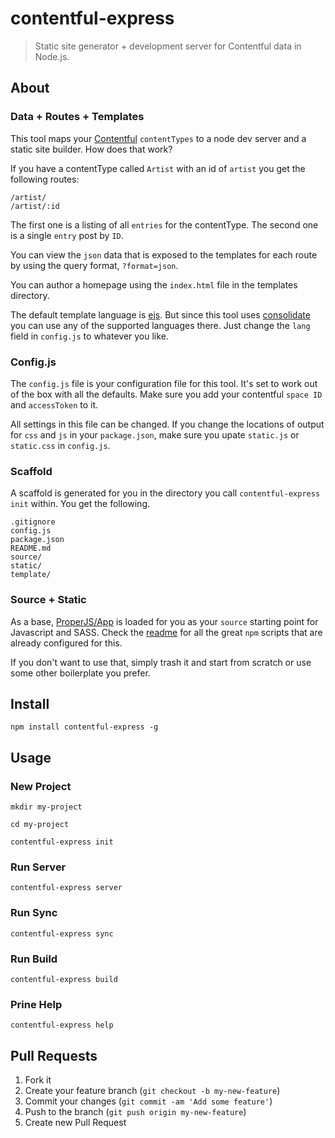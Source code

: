 contentful-express
==================

> Static site generator + development server for Contentful data in Node.js.



## About



### Data + Routes + Templates
This tool maps your [Contentful](https://www.contentful.com/) `contentTypes` to a node dev server and a static site builder. How does that work?

If you have a contentType called `Artist` with an id of `artist` you get the following routes:

```shell
/artist/
/artist/:id
```

The first one is a listing of all `entries` for the contentType. The second one is a single `entry` post by `ID`.

You can view the `json` data that is exposed to the templates for each route by using the query format, `?format=json`.

You can author a homepage using the `index.html` file in the templates directory.

The default template language is [ejs](https://github.com/tj/ejs). But since this tool uses [consolidate](https://www.npmjs.com/package/consolidate) you can use any of the supported languages there. Just change the `lang` field in `config.js` to whatever you like.



### Config.js
The `config.js` file is your configuration file for this tool. It's set to work out of the box with all the defaults. Make sure you add your contentful `space ID` and `accessToken` to it.

All settings in this file can be changed. If you change the locations of output for `css` and `js` in your `package.json`, make sure you upate `static.js` or `static.css` in `config.js`.



### Scaffold
A scaffold is generated for you in the directory you call `contentful-express init` within. You get the following.


```shell
.gitignore
config.js
package.json
README.md
source/
static/
template/
```



### Source + Static
As a base, [ProperJS/App](https://github.com/ProperJS/App) is loaded for you as your `source` starting point for Javascript and SASS. Check the [readme](https://github.com/ProperJS/App#workflow) for all the great `npm` scripts that are already configured for this.

If you don't want to use that, simply trash it and start from scratch or use some other boilerplate you prefer.




## Install
```shell
npm install contentful-express -g
```



## Usage

### New Project
```shell
mkdir my-project

cd my-project

contentful-express init
```



### Run Server
```shell
contentful-express server
```



### Run Sync
```shell
contentful-express sync
```



### Run Build
```shell
contentful-express build
```



### Prine Help
```shell
contentful-express help
```



## Pull Requests
1. Fork it
2. Create your feature branch (`git checkout -b my-new-feature`)
3. Commit your changes (`git commit -am 'Add some feature'`)
4. Push to the branch (`git push origin my-new-feature`)
5. Create new Pull Request
